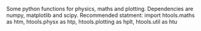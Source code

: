 Some python functions for physics, maths and plotting.
Dependencies are numpy, matplotlib and scipy.
Recommended statment:
import htools.maths as htm, htools.physx as htp, htools.plotting as hplt, htools.util as htu